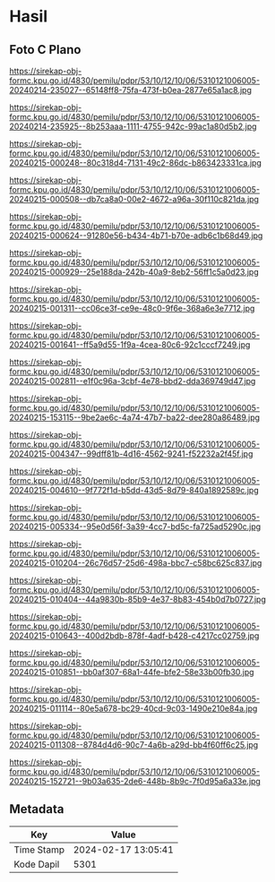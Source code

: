 # Hasil

## Foto C Plano

https://sirekap-obj-formc.kpu.go.id/4830/pemilu/pdpr/53/10/12/10/06/5310121006005-20240214-235027--65148ff8-75fa-473f-b0ea-2877e65a1ac8.jpg

https://sirekap-obj-formc.kpu.go.id/4830/pemilu/pdpr/53/10/12/10/06/5310121006005-20240214-235925--8b253aaa-1111-4755-942c-99ac1a80d5b2.jpg

https://sirekap-obj-formc.kpu.go.id/4830/pemilu/pdpr/53/10/12/10/06/5310121006005-20240215-000248--80c318d4-7131-49c2-86dc-b863423331ca.jpg

https://sirekap-obj-formc.kpu.go.id/4830/pemilu/pdpr/53/10/12/10/06/5310121006005-20240215-000508--db7ca8a0-00e2-4672-a96a-30f110c821da.jpg

https://sirekap-obj-formc.kpu.go.id/4830/pemilu/pdpr/53/10/12/10/06/5310121006005-20240215-000624--91280e56-b434-4b71-b70e-adb6c1b68d49.jpg

https://sirekap-obj-formc.kpu.go.id/4830/pemilu/pdpr/53/10/12/10/06/5310121006005-20240215-000929--25e188da-242b-40a9-8eb2-56ff1c5a0d23.jpg

https://sirekap-obj-formc.kpu.go.id/4830/pemilu/pdpr/53/10/12/10/06/5310121006005-20240215-001311--cc06ce3f-ce9e-48c0-9f6e-368a6e3e7712.jpg

https://sirekap-obj-formc.kpu.go.id/4830/pemilu/pdpr/53/10/12/10/06/5310121006005-20240215-001641--ff5a9d55-1f9a-4cea-80c6-92c1cccf7249.jpg

https://sirekap-obj-formc.kpu.go.id/4830/pemilu/pdpr/53/10/12/10/06/5310121006005-20240215-002811--e1f0c96a-3cbf-4e78-bbd2-dda369749d47.jpg

https://sirekap-obj-formc.kpu.go.id/4830/pemilu/pdpr/53/10/12/10/06/5310121006005-20240215-153115--9be2ae6c-4a74-47b7-ba22-dee280a86489.jpg

https://sirekap-obj-formc.kpu.go.id/4830/pemilu/pdpr/53/10/12/10/06/5310121006005-20240215-004347--99dff81b-4d16-4562-9241-f52232a2f45f.jpg

https://sirekap-obj-formc.kpu.go.id/4830/pemilu/pdpr/53/10/12/10/06/5310121006005-20240215-004610--9f772f1d-b5dd-43d5-8d79-840a1892589c.jpg

https://sirekap-obj-formc.kpu.go.id/4830/pemilu/pdpr/53/10/12/10/06/5310121006005-20240215-005334--95e0d56f-3a39-4cc7-bd5c-fa725ad5290c.jpg

https://sirekap-obj-formc.kpu.go.id/4830/pemilu/pdpr/53/10/12/10/06/5310121006005-20240215-010204--26c76d57-25d6-498a-bbc7-c58bc625c837.jpg

https://sirekap-obj-formc.kpu.go.id/4830/pemilu/pdpr/53/10/12/10/06/5310121006005-20240215-010404--44a9830b-85b9-4e37-8b83-454b0d7b0727.jpg

https://sirekap-obj-formc.kpu.go.id/4830/pemilu/pdpr/53/10/12/10/06/5310121006005-20240215-010643--400d2bdb-878f-4adf-b428-c4217cc02759.jpg

https://sirekap-obj-formc.kpu.go.id/4830/pemilu/pdpr/53/10/12/10/06/5310121006005-20240215-010851--bb0af307-68a1-44fe-bfe2-58e33b00fb30.jpg

https://sirekap-obj-formc.kpu.go.id/4830/pemilu/pdpr/53/10/12/10/06/5310121006005-20240215-011114--80e5a678-bc29-40cd-9c03-1490e210e84a.jpg

https://sirekap-obj-formc.kpu.go.id/4830/pemilu/pdpr/53/10/12/10/06/5310121006005-20240215-011308--8784d4d6-90c7-4a6b-a29d-bb4f60ff6c25.jpg

https://sirekap-obj-formc.kpu.go.id/4830/pemilu/pdpr/53/10/12/10/06/5310121006005-20240215-152721--9b03a635-2de6-448b-8b9c-7f0d95a6a33e.jpg


## Metadata

| Key        | Value               |
| ---------- | ------------------- |
| Time Stamp | 2024-02-17 13:05:41 |
| Kode Dapil | 5301                |



